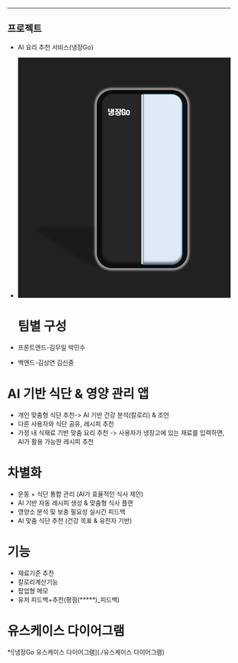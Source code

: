 ---
 ## 프로젝트
* AI 요리 추천 서비스(냉장Go)
* ![냉장Go](./logo.png) 
  # 팀별 구성
* 프론트엔드-김무일 박민수

* 백엔드-김상연 김신중

# AI 기반 식단 & 영양 관리 앱
- 개인 맞춤형 식단 추천-> AI 기반 건강 분석(칼로리) & 조언
- 다른 사용자와 식단 공유, 레시피 추천
- 가정 내 식재료 기반 맞춤 요리 추천 -> 사용자가 냉장고에 있는 재료를 입력하면, AI가 활용 가능한 레시피 추천

# 차별화
* 운동 + 식단 통합 관리 (AI가 효율적인 식사 제안)
* AI 기반 자동 레시피 생성 & 맞춤형 식사 플랜
* 영양소 분석 및 보충 필요성 실시간 피드백
* AI 맞춤 식단 추천 (건강 목표 & 유전자 기반)

# 기능
* 재료기준 추천
* 칼로리계산기능
* 팝업형 메모
* 유저 피드백+추천(평점(*****)_피드백)

# 유스케이스 다이어그램
*![냉장Go 유스케이스 다이어그램](./유스케이스 다이어그램)
